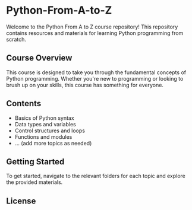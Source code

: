 # Python-From-A-to-Z

Welcome to the Python From A to Z course repository! This repository contains resources and materials for learning Python programming from scratch.

## Course Overview

This course is designed to take you through the fundamental concepts of Python programming. Whether you're new to programming or looking to brush up on your skills, this course has something for everyone.

## Contents

- Basics of Python syntax
- Data types and variables
- Control structures and loops
- Functions and modules
- ... (add more topics as needed)

## Getting Started

To get started, navigate to the relevant folders for each topic and explore the provided materials.

## License
